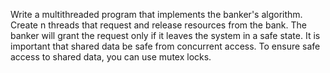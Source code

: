 Write a multithreaded program that implements the banker's algorithm. Create n
threads that request and release resources from the bank. The banker will grant the request only
if it leaves the system in a safe state. It is important that shared data be safe from concurrent
access. To ensure safe access to shared data, you can use mutex locks.
